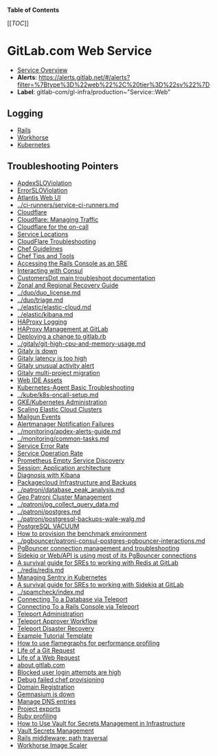 <!-- MARKER: do not edit this section directly. Edit services/service-catalog.yml then run scripts/generate-docs -->

**Table of Contents**

[[_TOC_]]

# GitLab.com Web Service

* [Service Overview](https://dashboards.gitlab.net/d/web-main/web-overview)
* **Alerts**: <https://alerts.gitlab.net/#/alerts?filter=%7Btype%3D%22web%22%2C%20tier%3D%22sv%22%7D>
* **Label**: gitlab-com/gl-infra/production~"Service::Web"

## Logging

* [Rails](https://log.gprd.gitlab.net/goto/15b83f5a97e93af2496072d4aa53105f)
* [Workhorse](https://log.gprd.gitlab.net/goto/464bddf849abfd4ca28494a04bad3ead)
* [Kubernetes](https://log.gprd.gitlab.net/goto/88eab835042a07b213b8c7f24213d5bf)

## Troubleshooting Pointers

* [ApdexSLOViolation](../alerts/ApdexSLOViolation.md)
* [ErrorSLOViolation](../alerts/ErrorSLOViolation.md)
* [Atlantis Web UI](../atlantis/webui.md)
* [../ci-runners/service-ci-runners.md](../ci-runners/service-ci-runners.md)
* [Cloudflare](../cloudflare/intro.md)
* [Cloudflare: Managing Traffic](../cloudflare/managing-traffic.md)
* [Cloudflare for the on-call](../cloudflare/oncall.md)
* [Service Locations](../cloudflare/services-locations.md)
* [CloudFlare Troubleshooting](../cloudflare/troubleshooting.md)
* [Chef Guidelines](../config_management/chef-guidelines.md)
* [Chef Tips and Tools](../config_management/chef-workflow.md)
* [Accessing the Rails Console as an SRE](../console/access.md)
* [Interacting with Consul](../consul/interaction.md)
* [CustomersDot main troubleshoot documentation](../customersdot/overview.md)
* [Zonal and Regional Recovery Guide](../disaster-recovery/recovery.md)
* [../duo/duo_license.md](../duo/duo_license.md)
* [../duo/triage.md](../duo/triage.md)
* [../elastic/elastic-cloud.md](../elastic/elastic-cloud.md)
* [../elastic/kibana.md](../elastic/kibana.md)
* [HAProxy Logging](../frontend/haproxy-logging.md)
* [HAProxy Management at GitLab](../frontend/haproxy.md)
* [Deploying a change to gitlab.rb](../git/deploy-gitlab-rb-change.md)
* [../gitaly/git-high-cpu-and-memory-usage.md](../gitaly/git-high-cpu-and-memory-usage.md)
* [Gitaly is down](../gitaly/gitaly-down.md)
* [Gitaly latency is too high](../gitaly/gitaly-latency.md)
* [Gitaly unusual activity alert](../gitaly/gitaly-unusual-activity.md)
* [Gitaly multi-project migration](../gitaly/multi-project-migration.md)
* [Web IDE Assets](../gitlab-static/web-ide-assets.md)
* [Kubernetes-Agent Basic Troubleshooting](../kas/kubernetes-agent-basic-troubleshooting.md)
* [../kube/k8s-oncall-setup.md](../kube/k8s-oncall-setup.md)
* [GKE/Kubernetes Administration](../kube/kube-administration.md)
* [Scaling Elastic Cloud Clusters](../logging/scaling.md)
* [Mailgun Events](../mailgun/mailgunevents.md)
* [Alertmanager Notification Failures](../monitoring/alertmanager-notification-failures.md)
* [../monitoring/apdex-alerts-guide.md](../monitoring/apdex-alerts-guide.md)
* [../monitoring/common-tasks.md](../monitoring/common-tasks.md)
* [Service Error Rate](../monitoring/definition-service-error-rate.md)
* [Service Operation Rate](../monitoring/definition-service-ops-rate.md)
* [Prometheus Empty Service Discovery](../monitoring/prometheus-empty-sd.md)
* [Session: Application architecture](../onboarding/architecture.md)
* [Diagnosis with Kibana](../onboarding/kibana-diagnosis.md)
* [Packagecloud Infrastructure and Backups](../packagecloud/infrastructure.md)
* [../patroni/database_peak_analysis.md](../patroni/database_peak_analysis.md)
* [Geo Patroni Cluster Management](../patroni/geo-patroni-cluster.md)
* [../patroni/pg_collect_query_data.md](../patroni/pg_collect_query_data.md)
* [../patroni/postgres.md](../patroni/postgres.md)
* [../patroni/postgresql-backups-wale-walg.md](../patroni/postgresql-backups-wale-walg.md)
* [PostgreSQL VACUUM](../patroni/postgresql-vacuum.md)
* [How to provision the benchmark environment](../patroni/provisioning_bench_env.md)
* [../pgbouncer/patroni-consul-postgres-pgbouncer-interactions.md](../pgbouncer/patroni-consul-postgres-pgbouncer-interactions.md)
* [PgBouncer connection management and troubleshooting](../pgbouncer/pgbouncer-connections.md)
* [Sidekiq or Web/API is using most of its PgBouncer connections](../pgbouncer/pgbouncer-saturation.md)
* [A survival guide for SREs to working with Redis at GitLab](../redis/redis-survival-guide-for-sres.md)
* [../redis/redis.md](../redis/redis.md)
* [Managing Sentry in Kubernetes](../sentry/sentry.md)
* [A survival guide for SREs to working with Sidekiq at GitLab](../sidekiq/sidekiq-survival-guide-for-sres.md)
* [../spamcheck/index.md](../spamcheck/index.md)
* [Connecting To a Database via Teleport](../teleport/Connect_to_Database_Console_via_Teleport.md)
* [Connecting To a Rails Console via Teleport](../teleport/Connect_to_Rails_Console_via_Teleport.md)
* [Teleport Administration](../teleport/teleport_admin.md)
* [Teleport Approver Workflow](../teleport/teleport_approval_workflow.md)
* [Teleport Disaster Recovery](../teleport/teleport_disaster_recovery.md)
* [Example Tutorial Template](../tutorials/example_tutorial_template.md)
* [How to use flamegraphs for performance profiling](../tutorials/how_to_use_flamegraphs_for_perf_profiling.md)
* [Life of a Git Request](../tutorials/overview_life_of_a_git_request.md)
* [Life of a Web Request](../tutorials/overview_life_of_a_web_request.md)
* [about.gitlab.com](../uncategorized/about-gitlab-com.md)
* [Blocked user login attempts are high](../uncategorized/blocked-user-logins.md)
* [Debug failed chef provisioning](../uncategorized/debug-failed-chef-provisioning.md)
* [Domain Registration](../uncategorized/domain-registration.md)
* [Gemnasium is down](../uncategorized/gemnasium_is_down.md)
* [Manage DNS entries](../uncategorized/manage-dns-entries.md)
* [Project exports](../uncategorized/project-export.md)
* [Ruby profiling](../uncategorized/ruby-profiling.md)
* [How to Use Vault for Secrets Management in Infrastructure](../vault/usage.md)
* [Vault Secrets Management](../vault/vault.md)
* [Rails middleware: path traversal](rails-middleware-path-traversal.md)
* [Workhorse Image Scaler](workhorse-image-scaler.md)
<!-- END_MARKER -->

<!-- ## Summary -->

<!-- ## Architecture -->

<!-- ## Performance -->

<!-- ## Scalability -->

<!-- ## Availability -->

<!-- ## Durability -->

<!-- ## Security/Compliance -->

<!-- ## Monitoring/Alerting -->

<!-- ## Links to further Documentation -->
